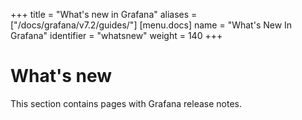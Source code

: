 +++
title = "What's new in Grafana"
aliases = ["/docs/grafana/v7.2/guides/"]
[menu.docs]
name = "What's New In Grafana"
identifier = "whatsnew"
weight = 140
+++

# What's new

This section contains pages with Grafana release notes.
